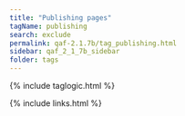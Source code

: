 ```yaml
---
title: "Publishing pages"
tagName: publishing
search: exclude
permalink: qaf-2.1.7b/tag_publishing.html
sidebar: qaf_2_1_7b_sidebar
folder: tags
---
```

{% include taglogic.html %}

{% include links.html %}
